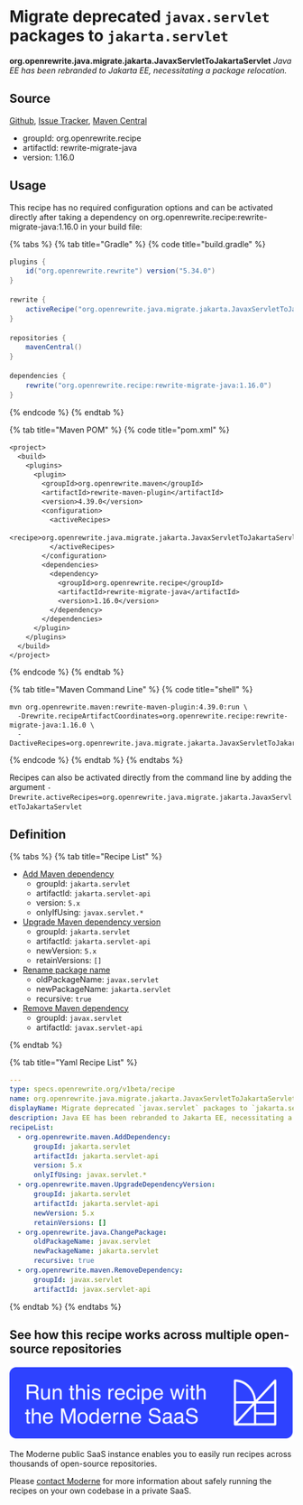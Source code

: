 # Migrate deprecated `javax.servlet` packages to `jakarta.servlet`

**org.openrewrite.java.migrate.jakarta.JavaxServletToJakartaServlet**
_Java EE has been rebranded to Jakarta EE, necessitating a package relocation._

## Source

[Github](https://github.com/openrewrite/rewrite-migrate-java), [Issue Tracker](https://github.com/openrewrite/rewrite-migrate-java/issues), [Maven Central](https://search.maven.org/artifact/org.openrewrite.recipe/rewrite-migrate-java/1.16.0/jar)

* groupId: org.openrewrite.recipe
* artifactId: rewrite-migrate-java
* version: 1.16.0


## Usage

This recipe has no required configuration options and can be activated directly after taking a dependency on org.openrewrite.recipe:rewrite-migrate-java:1.16.0 in your build file:

{% tabs %}
{% tab title="Gradle" %}
{% code title="build.gradle" %}
```groovy
plugins {
    id("org.openrewrite.rewrite") version("5.34.0")
}

rewrite {
    activeRecipe("org.openrewrite.java.migrate.jakarta.JavaxServletToJakartaServlet")
}

repositories {
    mavenCentral()
}

dependencies {
    rewrite("org.openrewrite.recipe:rewrite-migrate-java:1.16.0")
}
```
{% endcode %}
{% endtab %}

{% tab title="Maven POM" %}
{% code title="pom.xml" %}
```markup
<project>
  <build>
    <plugins>
      <plugin>
        <groupId>org.openrewrite.maven</groupId>
        <artifactId>rewrite-maven-plugin</artifactId>
        <version>4.39.0</version>
        <configuration>
          <activeRecipes>
            <recipe>org.openrewrite.java.migrate.jakarta.JavaxServletToJakartaServlet</recipe>
          </activeRecipes>
        </configuration>
        <dependencies>
          <dependency>
            <groupId>org.openrewrite.recipe</groupId>
            <artifactId>rewrite-migrate-java</artifactId>
            <version>1.16.0</version>
          </dependency>
        </dependencies>
      </plugin>
    </plugins>
  </build>
</project>
```
{% endcode %}
{% endtab %}

{% tab title="Maven Command Line" %}
{% code title="shell" %}
```shell
mvn org.openrewrite.maven:rewrite-maven-plugin:4.39.0:run \
  -Drewrite.recipeArtifactCoordinates=org.openrewrite.recipe:rewrite-migrate-java:1.16.0 \
  -DactiveRecipes=org.openrewrite.java.migrate.jakarta.JavaxServletToJakartaServlet
```
{% endcode %}
{% endtab %}
{% endtabs %}

Recipes can also be activated directly from the command line by adding the argument `-Drewrite.activeRecipes=org.openrewrite.java.migrate.jakarta.JavaxServletToJakartaServlet`

## Definition

{% tabs %}
{% tab title="Recipe List" %}
* [Add Maven dependency](../../../maven/adddependency.md)
  * groupId: `jakarta.servlet`
  * artifactId: `jakarta.servlet-api`
  * version: `5.x`
  * onlyIfUsing: `javax.servlet.*`
* [Upgrade Maven dependency version](../../../maven/upgradedependencyversion.md)
  * groupId: `jakarta.servlet`
  * artifactId: `jakarta.servlet-api`
  * newVersion: `5.x`
  * retainVersions: `[]`
* [Rename package name](../../../java/changepackage.md)
  * oldPackageName: `javax.servlet`
  * newPackageName: `jakarta.servlet`
  * recursive: `true`
* [Remove Maven dependency](../../../maven/removedependency.md)
  * groupId: `javax.servlet`
  * artifactId: `javax.servlet-api`

{% endtab %}

{% tab title="Yaml Recipe List" %}
```yaml
---
type: specs.openrewrite.org/v1beta/recipe
name: org.openrewrite.java.migrate.jakarta.JavaxServletToJakartaServlet
displayName: Migrate deprecated `javax.servlet` packages to `jakarta.servlet`
description: Java EE has been rebranded to Jakarta EE, necessitating a package relocation.
recipeList:
  - org.openrewrite.maven.AddDependency:
      groupId: jakarta.servlet
      artifactId: jakarta.servlet-api
      version: 5.x
      onlyIfUsing: javax.servlet.*
  - org.openrewrite.maven.UpgradeDependencyVersion:
      groupId: jakarta.servlet
      artifactId: jakarta.servlet-api
      newVersion: 5.x
      retainVersions: []
  - org.openrewrite.java.ChangePackage:
      oldPackageName: javax.servlet
      newPackageName: jakarta.servlet
      recursive: true
  - org.openrewrite.maven.RemoveDependency:
      groupId: javax.servlet
      artifactId: javax.servlet-api

```
{% endtab %}
{% endtabs %}

## See how this recipe works across multiple open-source repositories

[![Moderne Link Image](/.gitbook/assets/ModerneRecipeButton.png)](https://public.moderne.io/recipes/org.openrewrite.java.migrate.jakarta.JavaxServletToJakartaServlet)

The Moderne public SaaS instance enables you to easily run recipes across thousands of open-source repositories.

Please [contact Moderne](https://moderne.io/product) for more information about safely running the recipes on your own codebase in a private SaaS.
